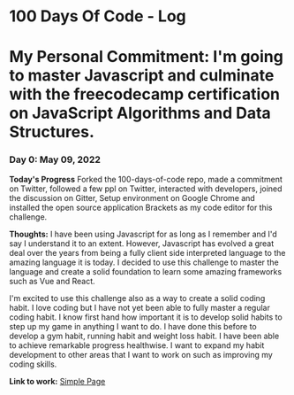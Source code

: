 # 100 Days Of Code - Log
# My Personal Commitment: I'm going to master Javascript and culminate with the freecodecamp certification on JavaScript Algorithms and Data Structures. 


### Day 0: May 09, 2022 

**Today's Progress** 
Forked the 100-days-of-code repo, made a commitment on Twitter, followed a few ppl on Twitter, interacted with developers, joined the discussion on Gitter, Setup environment on Google Chrome and installed the open source application Brackets as my code editor for this challenge. 

**Thoughts:** 
I have been using Javascript for as long as I remember and I'd say I understand it to an extent. However, Javascript has evolved a great deal over the years from being a fully client side interpreted language to the amazing language it is today. I decided to use this challenge to master the language and create a solid foundation to learn some amazing frameworks such as Vue and React. 

I'm excited to use this challenge also as a way to create a solid coding habit. I love coding but I have not yet been able to fully master a regular coding habit. I know first hand how important it is to develop solid habits to step up my game in anything I want to do. I have done this before to develop a gym habit, running habit and weight loss habit. I have been able to achieve remarkable progress healthwise. I want to expand my habit development to other areas that I want to work on such as improving my coding skills.


**Link to work:** [Simple Page](https://mozpit.github.io/100-days-of-code/)

